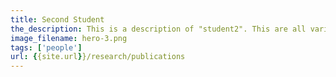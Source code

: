 ```yaml
---
title: Second Student
the_description: This is a description of "student2". This are all variables that can be easily changed without touching the static html file.
image_filename: hero-3.png
tags: ['people']
url: {{site.url}}/research/publications
---
```

